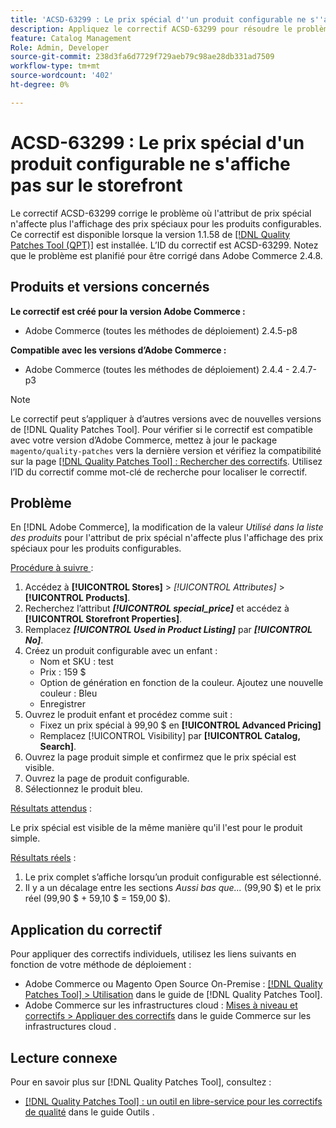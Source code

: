 ```yaml
---
title: 'ACSD-63299 : Le prix spécial d''un produit configurable ne s''affiche pas sur le storefront'
description: Appliquez le correctif ACSD-63299 pour résoudre le problème d’Adobe Commerce où l’attribut de prix spécial n’affecte plus l’affichage des prix spéciaux pour les produits configurables.
feature: Catalog Management
Role: Admin, Developer
source-git-commit: 238d3fa6d7729f729aeb79c98ae28db331ad7509
workflow-type: tm+mt
source-wordcount: '402'
ht-degree: 0%

---
```


# ACSD-63299 : Le prix spécial d&#39;un produit configurable ne s&#39;affiche pas sur le storefront

Le correctif ACSD-63299 corrige le problème où l&#39;attribut de prix spécial n&#39;affecte plus l&#39;affichage des prix spéciaux pour les produits configurables. Ce correctif est disponible lorsque la version 1.1.58 de [[!DNL Quality Patches Tool (QPT)]](/help/tools/quality-patches-tool/quality-patches-tool-to-self-serve-quality-patches.md) est installée. L’ID du correctif est ACSD-63299. Notez que le problème est planifié pour être corrigé dans Adobe Commerce 2.4.8.

## Produits et versions concernés

**Le correctif est créé pour la version Adobe Commerce :**

* Adobe Commerce (toutes les méthodes de déploiement) 2.4.5-p8

**Compatible avec les versions d’Adobe Commerce :**

* Adobe Commerce (toutes les méthodes de déploiement) 2.4.4 - 2.4.7-p3

>[!NOTE]
>
>Le correctif peut s’appliquer à d’autres versions avec de nouvelles versions de [!DNL Quality Patches Tool]. Pour vérifier si le correctif est compatible avec votre version d’Adobe Commerce, mettez à jour le package `magento/quality-patches` vers la dernière version et vérifiez la compatibilité sur la page [[!DNL Quality Patches Tool] : Rechercher des correctifs](https://experienceleague.adobe.com/tools/commerce-quality-patches/index.html). Utilisez l’ID du correctif comme mot-clé de recherche pour localiser le correctif.

## Problème

En [!DNL Adobe Commerce], la modification de la valeur *Utilisé dans la liste des produits* pour l&#39;attribut de prix spécial n&#39;affecte plus l&#39;affichage des prix spéciaux pour les produits configurables.

<u>Procédure à suivre </u> :

1. Accédez à **[!UICONTROL Stores]** > *[!UICONTROL Attributes]* > **[!UICONTROL Products]**.
1. Recherchez l’attribut ***[!UICONTROL special_price]*** et accédez à **[!UICONTROL Storefront Properties]**.
1. Remplacez ***[!UICONTROL Used in Product Listing]*** par ***[!UICONTROL No]***.
1. Créez un produit configurable avec un enfant :
   * Nom et SKU : test
   * Prix : 159 $
   * Option de génération en fonction de la couleur. Ajoutez une nouvelle couleur : Bleu
   * Enregistrer
1. Ouvrez le produit enfant et procédez comme suit :
   * Fixez un prix spécial à 99,90 $ en **[!UICONTROL Advanced Pricing]**
   * Remplacez [!UICONTROL Visibility] par **[!UICONTROL Catalog, Search]**.
1. Ouvrez la page produit simple et confirmez que le prix spécial est visible.
1. Ouvrez la page de produit configurable.
1. Sélectionnez le produit bleu.

<u>Résultats attendus</u> :

Le prix spécial est visible de la même manière qu&#39;il l&#39;est pour le produit simple.

<u>Résultats réels</u> :

1. Le prix complet s’affiche lorsqu’un produit configurable est sélectionné.
1. Il y a un décalage entre les sections *Aussi bas que...* (99,90 $) et le prix réel (99,90 $ + 59,10 $ = 159,00 $).

## Application du correctif

Pour appliquer des correctifs individuels, utilisez les liens suivants en fonction de votre méthode de déploiement :

* Adobe Commerce ou Magento Open Source On-Premise : [[!DNL Quality Patches Tool] > Utilisation](/help/tools/quality-patches-tool/usage.md) dans le guide de [!DNL Quality Patches Tool].
* Adobe Commerce sur les infrastructures cloud : [Mises à niveau et correctifs > Appliquer des correctifs](https://experienceleague.adobe.com/docs/commerce-cloud-service/user-guide/develop/upgrade/apply-patches.html) dans le guide Commerce sur les infrastructures cloud .

## Lecture connexe

Pour en savoir plus sur [!DNL Quality Patches Tool], consultez :

* [[!DNL Quality Patches Tool] : un outil en libre-service pour les correctifs de qualité](/help/tools/quality-patches-tool/quality-patches-tool-to-self-serve-quality-patches.md) dans le guide Outils .
